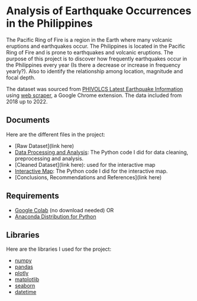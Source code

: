 # Analysis of Earthquake Occurrences in the Philippines

The Pacific Ring of Fire is a region in the Earth where many volcanic eruptions and earthquakes occur. The Philippines is located in the Pacific Ring of Fire and is prone to earthquakes and volcanic eruptions. The purpose of this project is to discover how frequently earthquakes occur in the Philippines every year (Is there a decrease or increase in frequency yearly?). Also to identify the relationship among location, magnitude and focal depth.

The dataset was sourced from [PHIVOLCS Latest Earthquake Information](https://earthquake.phivolcs.dost.gov.ph/) using [web scraper](https://webscraper.io/), a Google Chrome extension. The data included from 2018 up to 2022.

## Documents

Here are the different files in the project:

* [Raw Dataset](link here) 
* [Data Processing and Analysis](https://github.com/ecleodominique/philippine_earthquake_analysis/blob/main/Earthquake_initial.ipynb): The Python code I did for data cleaning, preprocessing and analysis.
* [Cleaned Dataset](link here): used for the interactive map
* [Interactive Map](https://github.com/ecleodominique/philippine_earthquake_analysis/blob/main/Earthquake_Map.ipynb): The Python code I did for the interactive map.
* [Conclusions, Recommendations and References](link here)

## Requirements

* [Google Colab](https://research.google.com/colaboratory/) (no download needed)
OR
* [Anaconda Distribution for Python](https://www.anaconda.com/download)

## Libraries

Here are the libraries I used for the project:

* [numpy](https://numpy.org/)
* [pandas](https://pandas.pydata.org/)
* [plotly](https://plotly.com/python/)
* [matplotlib](https://matplotlib.org/)
* [seaborn](https://seaborn.pydata.org/)
* [datetime](https://docs.python.org/3/library/datetime.html)
